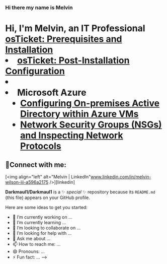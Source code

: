 ### Hi there my name is Melvin



<h1>Hi, I'm Melvin, an IT Professional <a href="https://linkedin.com/in/www.linkedin.com/in/melvin-wilson-iii-a596a2175>IT Professional</a>☺</h1>

<h2>👨‍💻 Information Technology Projects:</h2>

- <b>osTicket (Help Desk Ticketing System)</b>
  - [osTicket: Prerequisites and Installation](https://github.com/Darkmaul1/osticket-prereqs)
  - [osTicket: Post-Installation Configuration](https://github.com/Darkmaul1/post-install-config)
  - 
- <b>Microsoft Azure</b>
  - [Configuring On-premises Active Directory within Azure VMs](https://github.com/Darkmaul1/configure-ad)
  - [Network Security Groups (NSGs) and Inspecting Network Protocols](https://github.com/Darkmaul1/azure-network-protocols)

<h2>🤳Connect with me:</h2>


[<img align="left" alt="Melvin | LinkedIn"www.linkedin.com/in/melvin-wilson-iii-a596a2175 />][linkedin]

**Darkmaul1/Darkmaul1** is a ✨ _special_ ✨ repository because its `README.md` (this file) appears on your GitHub profile.

Here are some ideas to get you started:

- 🔭 I’m currently working on ...
- 🌱 I’m currently learning ...
- 👯 I’m looking to collaborate on ...
- 🤔 I’m looking for help with ...
- 💬 Ask me about ...
- 📫 How to reach me: ...
- 😄 Pronouns: ...
- ⚡ Fun fact: ...
-->
